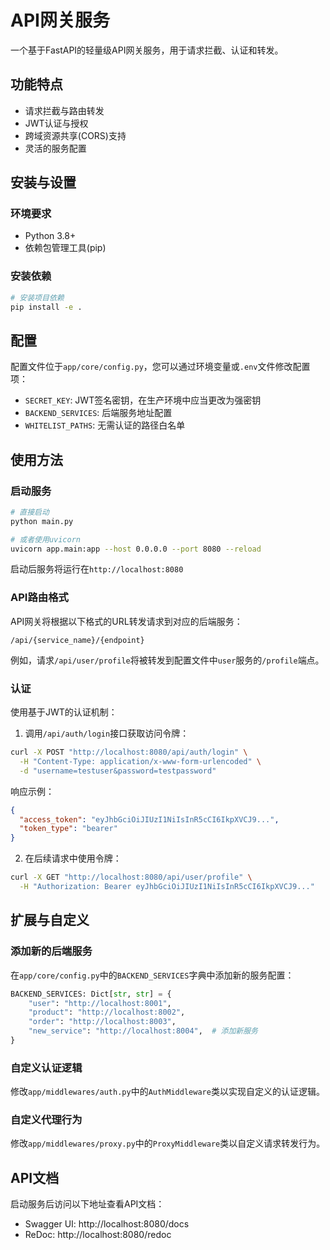 # API网关服务

一个基于FastAPI的轻量级API网关服务，用于请求拦截、认证和转发。

## 功能特点

- 请求拦截与路由转发
- JWT认证与授权
- 跨域资源共享(CORS)支持
- 灵活的服务配置

## 安装与设置

### 环境要求

- Python 3.8+
- 依赖包管理工具(pip)

### 安装依赖

```bash
# 安装项目依赖
pip install -e .
```

## 配置

配置文件位于`app/core/config.py`，您可以通过环境变量或`.env`文件修改配置项：

- `SECRET_KEY`: JWT签名密钥，在生产环境中应当更改为强密钥
- `BACKEND_SERVICES`: 后端服务地址配置
- `WHITELIST_PATHS`: 无需认证的路径白名单

## 使用方法

### 启动服务

```bash
# 直接启动
python main.py

# 或者使用uvicorn
uvicorn app.main:app --host 0.0.0.0 --port 8080 --reload
```

启动后服务将运行在`http://localhost:8080`

### API路由格式

API网关将根据以下格式的URL转发请求到对应的后端服务：

```
/api/{service_name}/{endpoint}
```

例如，请求`/api/user/profile`将被转发到配置文件中`user`服务的`/profile`端点。

### 认证

使用基于JWT的认证机制：

1. 调用`/api/auth/login`接口获取访问令牌：

```bash
curl -X POST "http://localhost:8080/api/auth/login" \
  -H "Content-Type: application/x-www-form-urlencoded" \
  -d "username=testuser&password=testpassword"
```

响应示例：

```json
{
  "access_token": "eyJhbGciOiJIUzI1NiIsInR5cCI6IkpXVCJ9...",
  "token_type": "bearer"
}
```

2. 在后续请求中使用令牌：

```bash
curl -X GET "http://localhost:8080/api/user/profile" \
  -H "Authorization: Bearer eyJhbGciOiJIUzI1NiIsInR5cCI6IkpXVCJ9..."
```

## 扩展与自定义

### 添加新的后端服务

在`app/core/config.py`中的`BACKEND_SERVICES`字典中添加新的服务配置：

```python
BACKEND_SERVICES: Dict[str, str] = {
    "user": "http://localhost:8001",
    "product": "http://localhost:8002",
    "order": "http://localhost:8003",
    "new_service": "http://localhost:8004",  # 添加新服务
}
```

### 自定义认证逻辑

修改`app/middlewares/auth.py`中的`AuthMiddleware`类以实现自定义的认证逻辑。

### 自定义代理行为

修改`app/middlewares/proxy.py`中的`ProxyMiddleware`类以自定义请求转发行为。

## API文档

启动服务后访问以下地址查看API文档：

- Swagger UI: http://localhost:8080/docs
- ReDoc: http://localhost:8080/redoc
